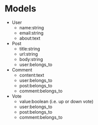 # Models

- User
  - name:string
  - email:string
  - about:text
- Post
  - title:string
  - url:string
  - body:string
  - user:belongs_to
- Comment
  - content:text
  - user:belongs_to
  - post:belongs_to
  - comment:belongs_to
- Vote
  - value:boolean (i.e. up or down vote)
  - user:belongs_to
  - post:belongs_to
  - comment:belongs_to